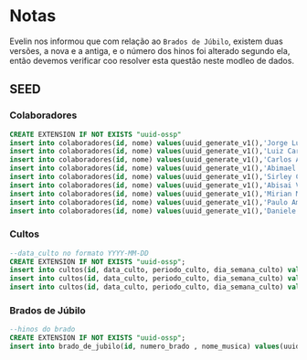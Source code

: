 # Notas

Evelin nos informou que com relação ao ```Brados de Júbilo```, existem duas versões, a nova e a antiga, e o número dos hinos foi alterado segundo ela, então devemos verificar coo resolver esta questão neste modleo de dados. 

## SEED

### Colaboradores

```sql
CREATE EXTENSION IF NOT EXISTS "uuid-ossp"
insert into colaboradores(id, nome) values(uuid_generate_v1(),'Jorge Luis de Oliveira Ferrari');
insert into colaboradores(id, nome) values(uuid_generate_v1(),'Luiz Carlos Trindade');
insert into colaboradores(id, nome) values(uuid_generate_v1(),'Carlos Alberto da Silva');
insert into colaboradores(id, nome) values(uuid_generate_v1(),'Abimael Correa Rocha');
insert into colaboradores(id, nome) values(uuid_generate_v1(),'Sirley Correa Rocha Ferrari Barbosa');
insert into colaboradores(id, nome) values(uuid_generate_v1(),'Abisai Varela');
insert into colaboradores(id, nome) values(uuid_generate_v1(),'Mirian Mendes');
insert into colaboradores(id, nome) values(uuid_generate_v1(),'Paulo Amaral');
insert into colaboradores(id, nome) values(uuid_generate_v1(),'Daniele Lopes');

```

### Cultos

```sql
--data_culto no formato YYYY-MM-DD
CREATE EXTENSION IF NOT EXISTS "uuid-ossp";
insert into cultos(id, data_culto, periodo_culto, dia_semana_culto) values(uuid_generate_v1(),'2022-12-17', 'Manhã', 'Sábado');
insert into cultos(id, data_culto, periodo_culto, dia_semana_culto) values(uuid_generate_v1(),'2022-12-21', 'Manhã', 'Sábado');
insert into cultos(id, data_culto, periodo_culto, dia_semana_culto) values(uuid_generate_v1(),'2022-12-24', 'Manhã', 'Sábado');
```

### Brados de Júbilo

```sql  
--hinos do brado
CREATE EXTENSION IF NOT EXISTS "uuid-ossp";
insert into brado_de_jubilo(id, numero_brado , nome_musica) values(uuid_generate_v1(),200, 'Sobre as ondas do Mar');
```